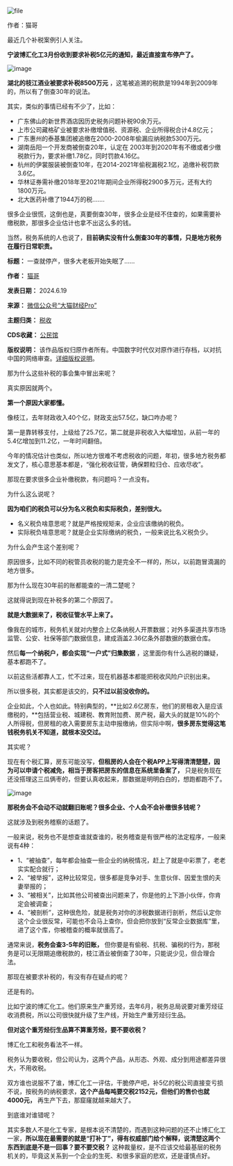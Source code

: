 ![file](https://chinadigitaltimes.net/chinese/files/2024/06/image-1718795406964.png)


作者：猫哥


最近几个补税案例引人关注。


**宁波博汇化工3月份收到要求补税5亿元的通知，最近直接宣布停产了。** 


![image](https://chinadigitaltimes.net/chinese/files/2024/06/post-709079-6672be7a0349c.)


**湖北的枝江酒业被要求补税8500万元** ，这笔被追溯的税款是1994年到2009年的，所以有了倒查30年的说法。


其实，类似的事情已经有不少了，比如：


* 广东佛山的新世界酒店因历史税务问题补税90余万元。
* 上市公司藏格矿业被要求补缴增值税、资源税、企业所得税合计4.8亿元；
* 广东惠州的泰基集团被追缴在2000-2008年偷漏应纳税款5300万元。
* 湖南岳阳一个开发商被倒查20年，认定在 2003年到2020年有不缴或者少缴税款行为，要求补缴1.78亿，同时罚款4.16亿。
* 杭州的伊裳服装被倒查10年，在2014-2021年偷税漏税2.1亿，追缴补税罚款3.6亿。
* 华林证券需补缴2018年至2021年期间企业所得税2900多万元，还有大约1800万元。
* 北大医药补缴了1944万的税…….


很多企业很慌，这倒也是，真要倒查30年，很多企业是经不住查的，如果需要补缴税款，那很多企业估计也拿不出这么多的钱。


当然，税务系统的人也说了，**目前确实没有什么倒查30年的事情，只是地方税务在履行日常职责。** 




**标题：** 一查就停产，很多大老板开始失眠了……  

**作者：** [猫哥](https://chinadigitaltimes.net/space/大猫财经Pro)  

**发表日期：** 2024.6.19  

**来源：** [微信公众号“大猫财经Pro”](https://web.archive.org/web/https://mp.weixin.qq.com/s/yJAGORYqYVH382t7PlKxWw)  

**主题归类：** [税收](https://chinadigitaltimes.net/space/税收)  

**CDS收藏：** [公民馆](https://chinadigitaltimes.net/space/%E5%85%AC%E6%B0%91%E9%A6%86)  

**版权说明：** 该作品版权归原作者所有。中国数字时代仅对原作进行存档，以对抗中国的网络审查。[详细版权说明](https://chinadigitaltimes.net/chinese/copyright)。


那为什么这些补税的事会集中冒出来呢？


真实原因就两个。


**第一个原因大家都懂。** 


像枝江，去年财政收入40个亿，财政支出57.5亿，缺口咋办呢？


第一是靠转移支付，上级给了25.7亿，第二就是非税收入大幅增加，从前一年的5.4亿增加到11.2亿，一年时间翻倍。


今年的情况估计也类似，所以地方很难不考虑税收的问题，年初，很多地方税务都发文了，核心意思基本都是，“强化税收征管，确保颗粒归仓、应收尽收”。


那现在要求很多企业补缴税款，有问题吗？一点没有。


为什么这么说呢？


**因为咱们的税负可以分为名义税负和实际税负，差别很大。** 


* 名义税负啥意思呢？就是严格按规矩来，企业应该缴纳的税负。
* 实际税负啥意思呢？就是企业实际缴纳的税负，一般来说比名义税负少。


为什么会产生这个差别呢？


原因很多，比如不同的税管员收税的能力是完全不一样的，所以，以前跑冒滴漏的地方很多。


那为什么现在30年前的账都能查的一清二楚呢？


这就得说到现在补税多的第二个原因了。


**就是大数据来了，税收征管水平上来了。** 


像我在的城市，税务机关就对内整合上亿条纳税人开票数据；对外多渠道共享市场监管、公安、社保等部门数据信息，建成涵盖2.36亿条外部数据的数据仓库。


然后**每一个纳税户，都会实现“一户式”归集数据** ，这里面你有什么逃税的嫌疑，基本都跑不了。


以前这些活都靠人工，忙不过来，现在机器基本都能把税收风险户识别出来。


所以很多税，其实都是该交的，**只不过以前没收你的。** 


企业如此，个人也如此。特别典型的，**比如2.6亿房东，他们的房租收入是应该缴税的，**包括营业税、城建税、教育附加费、房产税，最大头的就是10%的个人所得税，但房租的收入需要房东主动申报缴纳，但实际中啊，**很多房东觉得这笔钱税务机关不知道，就根本没交过。** 


其实呢？


现在有个税汇算，房东可能没写，**但租房的人会在个税APP上写得清清楚楚，因为可以申请个税减免，相当于房客把房东的信息在系统里备案了，** 只是税务现在还没搭理这三瓜俩枣的，但要认真收起来，那数据是明明白白的，想跑都跑不了。


![image](https://chinadigitaltimes.net/chinese/files/2024/06/post-709079-6672be7a0b5ce.)


**那税务会不会动不动就翻旧账呢？很多企业、个人会不会补缴很多钱呢？** 


这就涉及到税务稽察的话题了。


一般来说，税务也不是想查谁就查谁的，税务稽查是有很严格的法定程序，一般来说有4种：


* 1、“被抽查”，每年都会抽查一些企业的纳税情况，赶上了就是中彩票了，老老实实配合就行；
* 2、“被举报”，这种比较常见，很多都是竞争对手、生意伙伴、因爱生恨的夫妻举报的；
* 3、“被相关”，比如其他公司被查出问题来了，你是他的上下游小伙伴，你肯定会被调查；
* 4、“被剖析”，这种很危险，就是税务对你的涉税数据进行剖析，然后认定你这个企业很反常，可能也不会马上查你，但会把你放到“反常企业数据库”里，进了这个库，你被稽查的概率就很高了。


通常来说，**税务会查3-5年的旧账，** 但你要是有偷税、抗税、骗税的行为，那税务是可以无限期追缴税款的，枝江酒业被倒查了30年，只能说少见，但合理合法。


那现在被要求补税的，有没有存在疑点的呢？


还是有的。


比如宁波的博汇化工。他们原来生产重芳烃，去年6月，税务总局说要对重芳烃征收消费税，所以公司很快就升级了生产线，开始生产重芳烃衍生品。


**但对这个重芳烃衍生品算不算重芳烃，要不要收税？** 


博汇化工和税务看法不一样。


税务认为要收税，但公司认为，这两个产品，从形态、外观、成分到用途都差异很大，不用收税。


双方谁也说服不了谁，博汇化工一评估，干脆停产吧，补5亿的税公司直接变亏损不说，按税务的纳税要求，**这个产品每吨要交税2152元，但他们的售价也就4000元，** 再生产下去，那窟窿就越来越大了。


到底谁对谁错呢？


其实多数人不是化工专家，是根本说不清楚的，而遇到这种问题的还不止博汇化工一家，**所以现在最需要的就是“打补丁”，得有权威部门给个解释，说清楚这两个东西到底是不是一回事？要不要交税？** 这种裁量权，是不应该交给最基层的税务机关的，毕竟这关系到一个企业的生死、和很多家庭的悲欢，还是谨慎点好。

